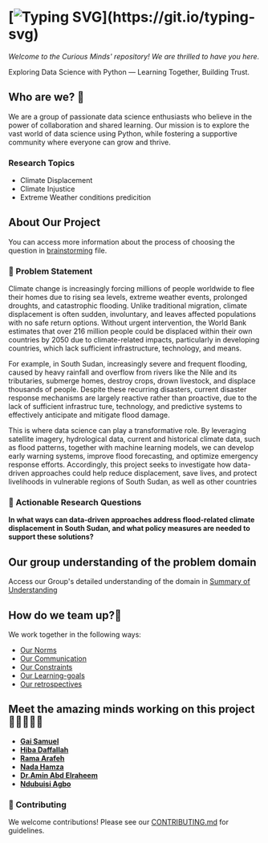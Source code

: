 # [![Typing SVG](https://readme-typing-svg.herokuapp.com?font=Fira+Code&weight=600&size=32&pause=1000&color=318BB6&center=true&width=435&lines=The+Curious+Minds💡!)](https://git.io/typing-svg)

*Welcome to the Curious Minds' repository! We are thrilled to have you here.*

Exploring Data Science with Python — Learning Together, Building Trust.

## Who are we? 🌟

We are a group of passionate data science enthusiasts who believe in the power
 of collaboration and shared learning. Our mission is to explore the vast world
  of data science using Python, while fostering a supportive community where
   everyone can grow and thrive.

### Research Topics

- Climate Displacement
- Climate Injustice
- Extreme Weather conditions predicition

## About Our Project

You can access more information about the process of choosing the question in
[brainstorming](0_domain_study/brainstorming.md) file.

### 🚀 Problem Statement

Climate change is increasingly forcing millions of people worldwide to flee their
homes due to rising sea levels, extreme weather events, prolonged droughts, and
catastrophic flooding. Unlike traditional migration, climate displacement is
often sudden, involuntary, and leaves affected populations with no safe return
options. Without urgent intervention, the World Bank estimates that over 216
million people could be displaced within their own countries by 2050 due to
climate-related impacts, particularly in
developing countries, which lack sufficient infrastructure, technology, and means.

For example, in South Sudan, increasingly severe and frequent flooding, caused
by heavy rainfall and overflow from rivers like the Nile and its tributaries,
submerge homes, destroy crops, drown livestock, and displace thousands of people.
Despite these recurring disasters, current disaster response mechanisms are
largely reactive rather than proactive, due to the lack of sufficient infrastruc
ture, technology, and predictive systems to effectively anticipate and mitigate
flood damage.

This is where data science can play a transformative role. By leveraging
satellite imagery, hydrological data, current and historical climate data, such
as flood patterns, together with machine learning models, we can develop early
warning systems, improve flood forecasting, and optimize emergency response
efforts. Accordingly, this project seeks to investigate how data-driven
approaches could help reduce displacement, save lives, and protect livelihoods
in vulnerable regions of South Sudan, as well as other countries

### 🔬 Actionable Research Questions

__In what ways can data-driven approaches address flood-related climate
 displacement
in South Sudan, and what policy measures are needed to support these solutions?__

## Our group understanding of the problem domain

Access our Group's detailed understanding of the domain in [Summary of Understanding](0_domain_study/guide.md)

## How do we team up?🤝

We work together in the following ways:

- [Our Norms](https://github.com/MIT-Emerging-Talent/ET6-CDSP-group-01-repo/blob/main/collaboration/README.md)
- [Our Communication](https://github.com/MIT-Emerging-Talent/ET6-CDSP-group-01-repo/blob/main/collaboration/communication.md)
- [Our Constraints](https://github.com/MIT-Emerging-Talent/ET6-CDSP-group-01-repo/blob/main/collaboration/constraints.md)
- [Our Learning-goals](https://github.com/MIT-Emerging-Talent/ET6-CDSP-group-01-repo/blob/main/collaboration/learning_goals.md)
- [Our retrospectives](https://github.com/MIT-Emerging-Talent/ET6-CDSP-group-01-repo/blob/main/collaboration/retrospective.md)

## Meet the amazing minds working on this project👩🏻‍🤝‍👨🏿

- [__Gai Samuel__](https://github.com/GaiSamuel)
- [__Hiba Daffallah__](https://github.com/Hiba-Daffallah)
- [__Rama Arafeh__](https://github.com/RamaBio20)
- [__Nada Hamza__](https://github.com/Nadaali1232)
- [__Dr.Amin Abd Elraheem__](https://github.com/Dr-Amin-K)
- [__Ndubuisi Agbo__](https://github.com/ndubuisia)

### 🤝 Contributing

We welcome contributions! Please see our [CONTRIBUTING.md](CONTRIBUTING.md) for
guidelines.
